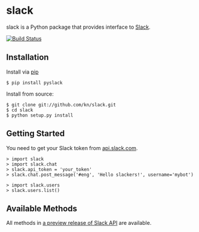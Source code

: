 # slack

slack is a Python package that provides interface to [Slack](https://slack.com/).

[![Build Status](https://travis-ci.org/kn/slack.svg?branch=master)](https://travis-ci.org/kn/slack)

## Installation

Install via [pip](https://pip.pypa.io/en/latest/)
```
$ pip install pyslack
```

Install from source:
```
$ git clone git://github.com/kn/slack.git
$ cd slack
$ python setup.py install
```

## Getting Started

You need to get your Slack token from [api.slack.com](https://api.slack.com/).

```
> import slack
> import slack.chat
> slack.api_token = 'your_token'
> slack.chat.post_message('#eng', 'Hello slackers!', username='mybot')

> import slack.users
> slack.users.list()
```

## Available Methods

All methods in [a preview release of Slack API](https://api.slack.com/) are available.
